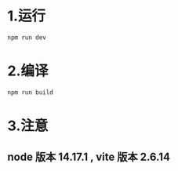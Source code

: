 # 1.运行 
```shell
npm run dev
```

# 2.编译

```shell
npm run build
```
# 3.注意 
## node 版本 14.17.1 , vite 版本 2.6.14
